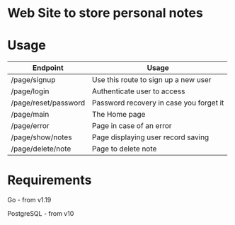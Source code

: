 # Web Site to store personal notes



# Usage

Endpoint | Usage
------------ | -------------
/page/signup | Use this route to sign up a new user
/page/login   | Authenticate user to access
/page/reset/password | Password recovery in case you forget it
/page/main           | The Home page
/page/error        | Page in case of an error
/page/show/notes    |  Page displaying user record saving
/page/delete/note  | Page to delete note 


# Requirements

Go - from v1.19

PostgreSQL - from v10
